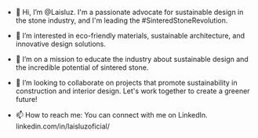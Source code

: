 - 👋 Hi, I’m @Laisluz. I'm a passionate advocate for sustainable design in the stone industry, and I'm leading the #SinteredStoneRevolution.

- 👀 I’m interested in eco-friendly materials, sustainable architecture, and innovative design solutions.

- 🌱 I’m on a mission to educate the industry about sustainable design and the incredible potential of sintered stone.

- 💞️ I’m looking to collaborate on projects that promote sustainability in construction and interior design. Let's work together to create a greener future!

- 📫 How to reach me: You can connect with me on LinkedIn. linkedin.com/in/laisluzoficial/ 

<!---
Laisluz/Laisluz is a ✨ special ✨ repository because its `README.md` (this file) appears on your GitHub profile.
You can click the Preview link to take a look at your changes.
--->

